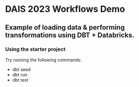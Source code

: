 # DAIS 2023 Workflows Demo

## Example of loading data & performing transformations using DBT + Databricks.

### Using the starter project

Try running the following commands:
- dbt seed
- dbt run
- dbt test

